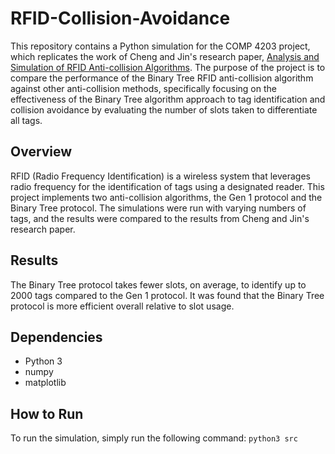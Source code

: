 # RFID-Collision-Avoidance

This repository contains a Python simulation for the COMP 4203 project, which replicates the work of Cheng and Jin's research paper, [Analysis and Simulation of RFID Anti-collision Algorithms](https://ieeexplore.ieee.org/abstract/document/4195229). The purpose of the project is to compare the performance of the Binary Tree RFID anti-collision algorithm against other anti-collision methods, specifically focusing on the effectiveness of the Binary Tree algorithm approach to tag identification and collision avoidance by evaluating the number of slots taken to differentiate all tags.

## Overview

RFID (Radio Frequency Identification) is a wireless system that leverages radio frequency for the identification of tags using a designated reader. This project implements two anti-collision algorithms, the Gen 1 protocol and the Binary Tree protocol. The simulations were run with varying numbers of tags, and the results were compared to the results from Cheng and Jin's research paper.

## Results

The Binary Tree protocol takes fewer slots, on average, to identify up to 2000 tags compared to the Gen 1 protocol. It was found that the Binary Tree protocol is more efficient overall relative to slot usage.

## Dependencies

- Python 3
- numpy
- matplotlib

## How to Run

To run the simulation, simply run the following command:
```python3 src```


